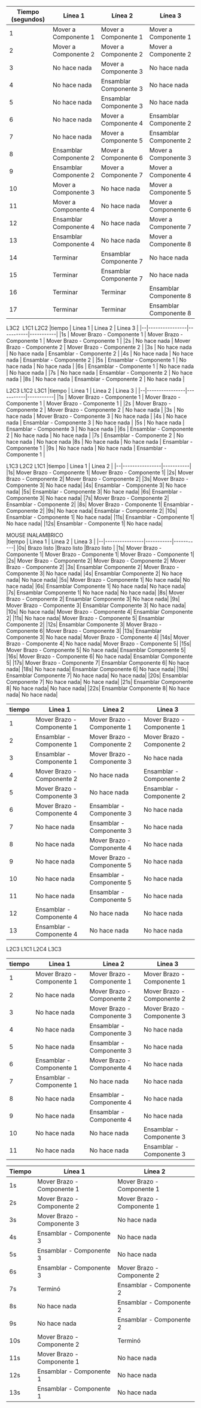 | Tiempo (segundos) | Línea 1                  | Línea 2                  | Línea 3                  |
|-------------------|--------------------------|--------------------------|--------------------------|
| 1                 | Mover a Componente 1     | Mover a Componente 1     | Mover a Componente 1     |
| 2                 | Mover a Componente 2     | Mover a Componente 2     | Mover a Componente 2     |
| 3                 | No hace nada             | Mover a Componente 3     | No hace nada             |
| 4                 | No hace nada             | Ensamblar Componente 3   | No hace nada             |
| 5                 | No hace nada             | Ensamblar Componente 3   | No hace nada             |
| 6                 | No hace nada             | Mover a Componente 4     | Ensamblar Componente 2   |
| 7                 | No hace nada             | Mover a Componente 5     | Ensamblar Componente 2   |
| 8                 | Ensamblar Componente 2   | Mover a Componente 6     | Mover a Componente 3     |
| 9                 | Ensamblar Componente 2   | Mover a Componente 7     | Mover a Componente 4     |
| 10                | Mover a Componente 3     | No hace nada             | Mover a Componente 5     |
| 11                | Mover a Componente 4     | No hace nada             | Mover a Componente 6     |
| 12                | Ensamblar Componente 4   | No hace nada             | Mover a Componente 7     |
| 13                | Ensamblar Componente 4   | No hace nada             | Mover a Componente 8     |
| 14                | Terminar                 | Ensamblar Componente 7   | No hace nada             |
| 15                | Terminar                 | Ensamblar Componente 7   | No hace nada             |
| 16                | Terminar                 | Terminar                 | Ensamblar Componente 8   |
| 17                | Terminar                 | Terminar                 | Ensamblar Componente 8   |

L3C2  L1C1 L2C2
|tiempo |	Linea 1 |	Linea 2 |	Linea 3 |
|--|----------------|-----------|-----------|
|1s	| Mover Brazo - Componente 1 |	Mover Brazo - Componente 1	| Mover Brazo - Componente 1 |
|2s	| No hace nada |	Mover Brazo - Componente 2 |	Mover Brazo - Componente 2 |
|3s |	No hace nada |	No hace nada |	Ensamblar - Componente 2 |
|4s	| No hace nada |	No hace nada |	Ensamblar - Componente 2 |
|5s	| Ensamblar - Componente 1 |	No hace nada |	No hace nada |
|6s	| Ensamblar - Componente 1 |	No hace nada |	No hace nada |
|7s	| No hace nada |	Ensamblar - Componente 2 |	No hace nada |
|8s	| No hace nada |	Ensamblar - Componente 2 |	No hace nada |

L2C3 L1C2 L3C1
|tiempo |	Linea 1 |	Linea 2 |	Linea 3 |
|--|----------------|-----------|-----------|
|1s |	Mover Brazo - Componente 1	| Mover Brazo - Componente 1 |	Mover Brazo - Componente 1 |
|2s |	Mover Brazo - Componente 2 |	Mover Brazo - Componente 2 |	No hace nada |
|3s |	No hace nada |	Mover Brazo - Componente 3 |	No hace nada |
|4s |	No hace nada |	Ensamblar - Componente 3 |	No hace nada |
|5s |	No hace nada |	Ensamblar - Componente 3 |	No hace nada |
|6s |	Ensamblar - Componente 2 |	No hace nada |	No hace nada |
|7s |	Ensamblar - Componente 2 |	No hace nada |	No hace nada
|8s |	No hace nada |	No hace nada |	Ensamblar - Componente 1 |
|9s |	No hace nada |	No hace nada |	Ensamblar - Componente 1 |



L1C3 L2C2 L1C1
|tiempo |	Linea 1 |	Linea 2 |
|--|----------------|-----------|
|1s|	Mover Brazo - Componente 1|	Mover Brazo - Componente 1|
|2s|	Mover Brazo - Componente 2|	Mover Brazo - Componente 2|
|3s|	Mover Brazo - Componente 3|	No hace nada|
|4s|	Ensamblar - Componente 3|	No hace nada|
|5s|	Ensamblar - Componente 3|	No hace nada|
|6s|	Ensamblar - Componente 3|	No hace nada|
|7s|	Mover Brazo - Componente 2|	Ensamblar - Componente 2|
|8s|	Mover Brazo - Componente 1|	Ensamblar - Componente 2|
|9s|	No hace nada|	Ensamblar - Componente 2|
|10s|	Ensamblar - Componente 1|	No hace nada|
|11s|	Ensamblar - Componente 1|	No hace nada|
|12s|	Ensamblar - Componente 1|	No hace nada|


MOUSE INALAMBRICO            
|tiempo |	Linea 1 |	Linea 2 |	Linea 3 |
|--|----------------|-----------|-----------|
|0s| Brazo listo |Brazo listo |Brazo listo |
|1s|	Mover Brazo - Componente 1|	Mover Brazo - Componente 1|	Mover Brazo - Componente 1|
|2s|	Mover Brazo - Componente 2|	Mover Brazo - Componente 2|	Mover Brazo - Componente 2|
|3s|	Ensamblar Componente 2|	Mover Brazo - Componente 3|	No hace nada|
|4s|	Ensamblar Componente 2|	No hace nada|	No hace nada|
|5s|	Mover Brazo - Componente 1|	No hace nada|	No hace nada|
|6s|	Ensamblar Componente 1|	No hace nada|	No hace nada|
|7s|	Ensamblar Componente 1|	No hace nada|	No hace nada|
|8s|	Mover Brazo - Componente 2|	Ensamblar Componente 3|	No hace nada|
|9s|	Mover Brazo - Componente 3|	Ensamblar Componente 3|	No hace nada|
|10s|	No hace nada|	Mover Brazo - Componente 4|	Ensamblar Componente 2|
|11s|	No hace nada|	Mover Brazo - Componente 5|	Ensamblar Componente 2|
|12s|	Ensamblar Componente 3|	Mover Brazo - Componente 6|	Mover Brazo - Componente 3|
|13s|	Ensamblar Componente 3|	No hace nada|	Mover Brazo - Componente 4|
|14s|	Mover Brazo - Componente 4|	No hace nada|	Mover Brazo - Componente 5|
|15s|	Mover Brazo - Componente 5|	No hace nada|	Ensamblar Componente 5|
|16s|	Mover Brazo - Componente 6|	No hace nada|	Ensamblar Componente 5|
|17s|	Mover Brazo - Componente 7|	Ensamblar Componente 6|	No hace nada|
|18s|	No hace nada|	Ensamblar Componente 6|	No hace nada|
|19s|	Ensamblar Componente 7|	No hace nada|	No hace nada|
|20s|	Ensamblar Componente 7|	No hace nada|	No hace nada|
|21s|	Ensamblar Componente 8|	No hace nada|	No hace nada|
|22s|	Ensamblar Componente 8|	No hace nada|	No hace nada|

|tiempo |	Linea 1 |	Linea 2 |	Linea 3 |
|--|----------------|-----------|-----------|
|1|	Mover Brazo - Componente 1|	Mover Brazo - Componente 1|	Mover Brazo - Componente 1|
|2|	Ensamblar - Componente 1|	Mover Brazo - Componente 2|	Mover Brazo - Componente 2|
|3|	Ensamblar - Componente 1|	Mover Brazo - Componente 3|	No hace nada|
|4|	Mover Brazo - Componente 2|	No hace nada|	Ensamblar - Componente 2|
|5|	Mover Brazo - Componente 3|	No hace nada|	Ensamblar - Componente 2|
|6|	Mover Brazo - Componente 4|	Ensamblar - Componente 3|	No hace nada|
|7|	No hace nada|	Ensamblar - Componente 3|	No hace nada|
|8|	No hace nada|	Mover Brazo - Componente 4| No hace nada|
|9|	No hace nada|	Mover Brazo - Componente 5|	No hace nada|
|10|	No hace nada|	Ensamblar - Componente 5|	No hace nada|
|11|	No hace nada|	Ensamblar - Componente 5|	No hace nada|
|12|	Ensamblar - Componente 4|	No hace nada|	No hace nada|
|13|	Ensamblar - Componente 4|	No hace nada|	No hace nada|


L2C3 L1C1 L2C4 L3C3

|tiempo |	Linea 1 |	Linea 2 |	Linea 3 |
|--|----------------|-----------|-----------|
|1|	Mover Brazo - Componente 1|	Mover Brazo - Componente 1|	Mover Brazo - Componente 1|
|2|	No hace nada|	Mover Brazo - Componente 2	|Mover Brazo - Componente 2|
|3|	No hace nada|	Mover Brazo - Componente 3	|Mover Brazo - Componente 3|
|4|	No hace nada|	Ensamblar - Componente 3	|No hace nada|
|5|	No hace nada|	Ensamblar - Componente 3	|No hace nada|
|6|	Ensamblar - Componente 1|	Mover Brazo - Componente 4	|No hace nada|
|7|	Ensamblar - Componente 1|	No hace nada	|No hace nada|
|8|	No hace nada|	Ensamblar - Componente 4	|No hace nada|
|9|	No hace nada|	Ensamblar - Componente 4	|No hace nada|
|10|	No hace nada|	No hace nada	|Ensamblar - Componente 3|
|11|	No hace nada|	No hace nada	|Ensamblar - Componente 3|

| Tiempo | Línea 1 | Línea 2 |
|--|--|--|
| 1s | Mover Brazo - Componente 1 | Mover Brazo - Componente 1 |
| 2s | Mover Brazo - Componente 2 | Mover Brazo - Componente 1 |
| 3s | Mover Brazo - Componente 3 | No hace nada |
| 4s | Ensamblar - Componente 3 | No hace nada |
| 5s | Ensamblar - Componente 3 | No hace nada |
| 6s | Ensamblar - Componente 3 | Mover Brazo - Componente 2 |
| 7s | Terminó | Ensamblar - Componente 2 |
| 8s | No hace nada | Ensamblar - Componente 2 |
| 9s | No hace nada | Ensamblar - Componente 2 |
| 10s | Mover Brazo - Componente 2 | Terminó |
| 11s | Mover Brazo - Componente 1 | No hace nada |
| 12s | Ensamblar - Componente 1 | No hace nada |
| 13s | Ensamblar - Componente 1 | No hace nada |

